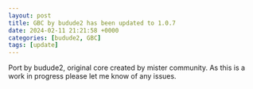 ```yaml
---
layout: post
title: GBC by budude2 has been updated to 1.0.7
date: 2024-02-11 21:21:58 +0000
categories: [budude2, GBC]
tags: [update]
---
```

Port by budude2, original core created by mister community. As this is a work in progress please let me know of any issues.
